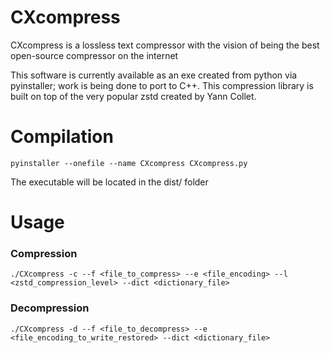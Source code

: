 # CXcompress
CXcompress is a lossless text compressor with the vision of being the best open-source compressor on the internet

This software is currently available as an exe created from python via pyinstaller; work is being done to port to C++. This compression library is built on top of the very popular zstd created by Yann Collet.

# Compilation
```
pyinstaller --onefile --name CXcompress CXcompress.py
```
The executable will be located in the dist/ folder

# Usage
### Compression
```
./CXcompress -c --f <file_to_compress> --e <file_encoding> --l <zstd_compression_level> --dict <dictionary_file>
```

### Decompression
```
./CXcompress -d --f <file_to_decompress> --e <file_encoding_to_write_restored> --dict <dictionary_file>
```
